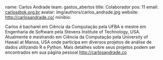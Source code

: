 name: Carlos Andrade
team: gastos_abertos
title: Colaborador
pos: 11
email: carlos@ok.org.br
avatar: img/authors/carlos_andrade.jpg
website: http://carlosandrade.co/
minibio:

Carlos é bacharel em Ciência da Computação pela UFBA e mestre em Engenharia de Software pela Stevens Institute of Technology, USA. Atualmente é mestrando em Ciência da Computação pela University of Hawaii at Manoa, USA onde participa em diversos projetos de análise de dados utilizando R e Python. Mais detalhes sobre seus projetos podem ser encontrados em sua página pessoal http://carlosandrade.co
